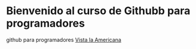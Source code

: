 # Bienvenido al curso de Githubb para programadores

github para programadores
[Vista la Americana](https://americana.edu.co/portal/)
